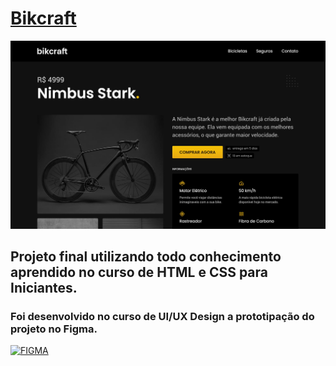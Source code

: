 <a href="https://larisnarciso.github.io/Origamid/HTML-CSS-para-iniciantes/Projeto-Final/index.html"><h1>Bikcraft</h1></a>

<img src="/HTML-CSS-para-iniciantes/Projeto-Final/img/bikcraft.jpg">

## Projeto final utilizando todo conhecimento aprendido no curso de HTML e CSS para Iniciantes.

### Foi desenvolvido no curso de UI/UX Design a prototipação do projeto no Figma.

[![FIGMA](https://img.shields.io/badge/figma-%2320232a.svg?style=for-the-badge&logo=figma&logoColor=%ea4c1d)](https://www.figma.com/file/oQD781VCPN8tk4GuUbg08F/bikcraft?node-id=0%3A1&t=uW9dIRl92Nr5gHsn-1)
